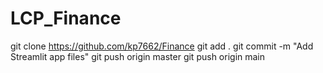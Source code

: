 # LCP_Finance



git clone https://github.com/kp7662/Finance
git add .
git commit -m "Add Streamlit app files"
git push origin master
git push origin main
